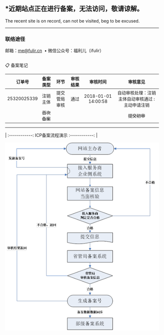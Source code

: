 ## \*近期站点正在进行备案，无法访问，敬请谅解。

The recent site is on record, can not be visited, beg to be excused.
  
------------

### 联络途径

邮箱：<a href="mailto:me@fulir.cn">me@fulir.cn</a>  •  微信公众号：福利儿（ifulir）

```markdown
```
📋 备案笔记

| 订单号 | 备案类型 | 环节 | 审核结果 | 审核时间 | 审核意见 |
| :------------: | :------------: | :------------: | :------------: | :------------: | :------------: |
| 25320025339 | 注销主体 | 提交管局审核 | 通过 | 2018-01-01 14:00:58 | 自动审核处理：注销主体自动审核通过 : 主动申请注销 |
|  | ~~首次备案~~ |   |   |  | ~~提交初审~~ |

------------

| :------------: 	ICP备案流程演示 	:------------: | 

![备案流程图](https://raw.githubusercontent.com/fulir/FULIR.cn/master/img/beianliucheng.png "备案流程图")
